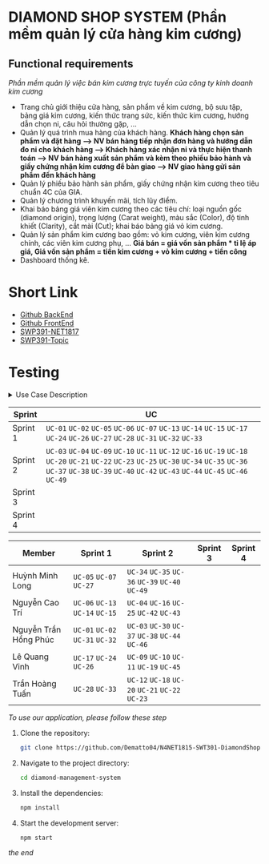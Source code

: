 # **DIAMOND SHOP SYSTEM** (Phần mềm quản lý cửa hàng kim cương)

## Functional requirements

_Phần mềm quản lý việc bán kim cương trực tuyến của công ty kinh doanh kim cương_

- Trang chủ giới thiệu cửa hàng, sản phẩm về kim cương, bộ sưu tập, bảng giá kim cương, kiến thức trang sức, kiến thức kim cương, hướng dẫn chọn ni, câu hỏi thường gặp, …
- Quản lý quá trình mua hàng của khách hàng.
  **Khách hàng chọn sản phẩm và đặt hàng --> NV bán hàng tiếp nhận đơn hàng và hướng dẫn đo ni cho khách hàng --> Khách hàng xác nhận ni và thực hiện thanh toán --> NV bán hàng xuất sản phẩm và kèm theo phiếu bảo hành và giấy chứng nhận kim cương để bàn giao --> NV giao hàng gửi sản phẩm đến khách hàng**
- Quản lý phiếu bảo hành sản phẩm, giấy chứng nhận kim cương theo tiêu chuẩn 4C của GIA.
- Quản lý chương trình khuyến mãi, tích lũy điểm.
- Khai báo bảng giá viên kim cương theo các tiêu chí: loại nguồn gốc (diamond origin), trọng lượng (Carat weight), màu sắc (Color), độ tinh khiết (Clarity), cắt mài (Cut); khai báo bảng giá vỏ kim cương.
- Quản lý sản phẩm kim cương bao gồm: vỏ kim cương, viên kim cương chính, các viên kim cương phụ, ...
  **Giá bán = giá vốn sản phẩm \* tỉ lệ áp giá, Giá vốn sản phẩm = tiền kim cương + vỏ kim cương + tiền công**
- Dashboard thống kê.

# Short Link

- [Github BackEnd](https://github.com/devnguyen0111/SWP391-DSS-BE)
- [Github FrontEnd](https://github.com/devnguyen0111/SWP391-DiamondShopSystem)
- [SWP391-NET1817](https://docs.google.com/spreadsheets/d/1kO166hgUD31-DIYq5_fsoDtkX_Ifbo-Fclt_xM124Bg/edit?gid=0#gid=0)
- [SWP391-Topic](https://docs.google.com/spreadsheets/d/1kO166hgUD31-DIYq5_fsoDtkX_Ifbo-Fclt_xM124Bg/edit?gid=2063864594#gid=2063864594)

# Testing
<details>
<summary>Use Case Description</summary>
 
| ID     | Use Case                                   | Actors               | Use Case Description                                                                 |
|--------|--------------------------------------------|----------------------|--------------------------------------------------------------------------------------|
| UC-01  | Register an account                        | Guest                | The system enables guests to create a new user account.                              |
| UC-02  | Login                                      | Registered Users     | Registered Users can log in to the system.                                           |
| UC-03  | Logout                                     | Registered Users     | Registered Users can log out of the system.                                          |
| UC-04  | Forget password                            | Registered Users     | Registered Users can reset password if they forget their current password.           |
| UC-05  | View Homepage                              | Customer             | Customers can access the homepage.                                                   |
| UC-06  | Browse diamond product                     | Customer             | Customers can browse available diamond products.                                     |
| UC-07  | View detailed product description          | Customer             | Customers can see detailed information about a specific product.                     |
| UC-09  | View Feedback                              | Customer             | Customers can check feedback from other users.                                       |
| UC-10  | View educational resources                 | Customer             | Customers can access educational materials related to diamonds.                      |
| UC-11  | View FAQs                                  | Customer             | Customers can read frequently asked questions.                                       |
| UC-12  | Manage profile                             | Customer             | Customers can view and update their profile details.                                 |
| UC-13  | View cart                                  | Customer             | Customers can view items in the shopping cart.                                       |
| UC-14  | Add to cart                                | Customer             | Customers can add a product to the shopping cart.                                    |
| UC-15  | Update cart                                | Customer             | Customers can update items in the shopping cart.                                     |
| UC-16  | Delete cart                                | Customer             | Customers can remove items from the shopping cart.                                   |
| UC-17  | Create Order                               | Customer             | Customers can create an order based on their products (inside cart or instantly buy) |
| UC-18  | Update order                               | Customer             | Customers can modify an existing order.                                              |
| UC-19  | Cancel order                               | Customer             | Customers can cancel an existing order.                                              |
| UC-20  | View wishlist                              | Customer             | Customers can view items in the wishlist.                                            |
| UC-21  | Add to wishlist                            | Customer             | Customers can add a product to the wishlist.                                         |
| UC-22  | Update wishlist                            | Customer             | Customers can modify items in the wishlist.                                          |
| UC-23  | Remove wishlist item                       | Customer             | Customers can remove items from the wishlist.                                        |
| UC-24  | Confirm order's item info                  | Customer             | Customers can confirm information of items before placing an order.                  |
| UC-25  | Receive vouchers                           | Customer             | Customers can receive discount vouchers.                                             |
| UC-26  | Proceed to payment                         | Customer             | Customers can make a payment for an order.                                           |
| UC-27  | Track order status and shipment updates    | Customer             | Customers can track the status of an order and shipment updates.                     |
| UC-28  | View orders history                        | Customer             | Customers can view the history of past orders.                                       |
| UC-29  | View recently visited product              | Customer             | Customers can see a list of recently viewed products.                                |
| UC-30  | Review Product                             | Customer             | Customers can submit a review for a product.                                         |
| UC-31  | Choose payment method                      | Customer             | Customers can select a payment method for an order.                                  |
| UC-32  | Choose shipping method                     | Customer             | Customers can select a shipping method for an order.                                 |
| UC-33  | Assist customer                            | Sales Staff          | Sales staff can assist customers with their purchases through email.                 |
| UC-34  | Assign order                               | Sales Staff / Manager| Sales staff / Managers can assign orders to specific delivery staff / Sale Staff.    |
| UC-35  | View list of assigned order                | Delivery Staff / Sales Staff | Sales staff/Delivery Staff can view a list of orders assigned by their Manager/ Sale Staff. |
| UC-36  | View customer's order details              | Delivery Staff / Sales Staff | Sales staff and Delivery Staff can view detailed information of a customer's order. |
| UC-37  | Request Cancel order permission            | Delivery Staff / Sales Staff | Sales staff and Delivery Staff can request permission to cancel an order from their Manager. |
| UC-38  | View assigned deliveries                   | Delivery Staff       | Delivery staff can check deliveries assigned to them.                                |
| UC-39  | Confirm delivered order                    | Delivery Staff       | Delivery staff can confirm the order that has already been delivered to customer; therefore, change the status of order. |
| UC-40  | View all sale staff                        | Manager              | Managers can view the list of all sale staff members to assign.                                     |
| UC-42  | Create a product                           | Manager              | Managers can create a new product in the system.                                     |
| UC-43  | Update information of a product            | Manager              | Managers can update details of a product.                                            |
| UC-44  | Disable a product                          | Manager              | Managers can disable a product from being available.                                 |
| UC-45  | Cancel order                               | Manager              | Managers can reject a customer order.                                                |
| UC-46  | Approve or Reject Cancel order permission  | Manager              | Managers can approve or reject the request from sales and delivery staff.            |
| UC-47  | Set discount rate                          | Manager              | Managers can set discount rates for products.                                        |
| UC-49  | View created orders                        | Manager              | Managers can view the list of all customer orders that have just been created, review them, and assign them to staff. |
| UC-50  | Upgrade customer loyalty level             | Admin                | Admin can upgrade the loyalty level of a customer based on their performance.        |
| UC-51  | Print invoice                              | Admin                | Admins can generate and print an invoice for an order.                               |
| UC-52  | Print warranty card                        | Admin                | Admins can generate and print a warranty card.                                       |
| UC-53  | Prepare custom invoice                     | Admin                | Admins can prepare a customized invoice.                                             |
| UC-54  | Handle returns and exchanges               | Admin                | Admins can manage the process of returns and exchanges.                              |
| UC-55  | Manage customer review                     | Admin                | Admins can manage reviews submitted by customers.                                    |
| UC-56  | Manage users                               | Admin                | Admins can manage users accounts and details.                                     |
| UC-57  | Disable a customer                         | Admin                | Admins can disable a customer account.                                               |

</details>
 
| Sprint | UC |
| --- | --- |
| Sprint 1 | `UC-01` `UC-02` `UC-05` `UC-06` `UC-07` `UC-13` `UC-14` `UC-15` `UC-17 ` `UC-24` `UC-26` `UC-27` `UC-28` `UC-31` `UC-32` `UC-33`|
| Sprint 2 | `UC-03` `UC-04` `UC-09` `UC-10` `UC-11` `UC-12` `UC-16` `UC-19` `UC-18` `UC-20` `UC-21` `UC-22` `UC-23` `UC-25` `UC-30` `UC-34` `UC-35` `UC-36` `UC-37` `UC-38` `UC-39` `UC-40` `UC-42` `UC-43` `UC-44` `UC-45` `UC-46` `UC-49` |
| Sprint 3 |   |
| Sprint 4 |  |

| Member | Sprint 1 | Sprint 2 | Sprint 3 | Sprint 4 |
| --- | --- | --- | --- | --- |
| Huỳnh Minh Long |`UC-05` `UC-07` `UC-27` | `UC-34` `UC-35` `UC-36` `UC-39` `UC-40` `UC-49` |||
| Nguyễn Cao Trí |  `UC-06` `UC-13` `UC-14` `UC-15` | `UC-04` `UC-16` `UC-25` `UC-42` `UC-43`  |||
| Nguyễn Trần Hồng Phúc | `UC-01` `UC-02` `UC-31` `UC-32` | `UC-03` `UC-30` `UC-37` `UC-38` `UC-44`  `UC-46` |||
| Lê Quang Vinh | `UC-17` `UC-24` `UC-26` | `UC-09` `UC-10` `UC-11` `UC-19` `UC-45` |||
| Trần Hoàng Tuấn | `UC-28` `UC-33` | `UC-12` `UC-18` `UC-20` `UC-21` `UC-22` `UC-23`  |||

_To use our application, please follow these step_

1. Clone the repository:
    ```bash
    git clone https://github.com/Dematto04/N4NET1815-SWT301-DiamondShopSystem.git
    ```

2. Navigate to the project directory:
    ```bash
    cd diamond-management-system
    ```

3. Install the dependencies:
    ```bash
    npm install
    ```

4. Start the development server:
    ```bash
    npm start
    ```
_the end_
